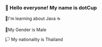 ### 🙌 Hello everyone! My name is dotCup

📖I'm learning about Java ☕

🧒My Gender is Male

🏳 My nationality is Thailand
